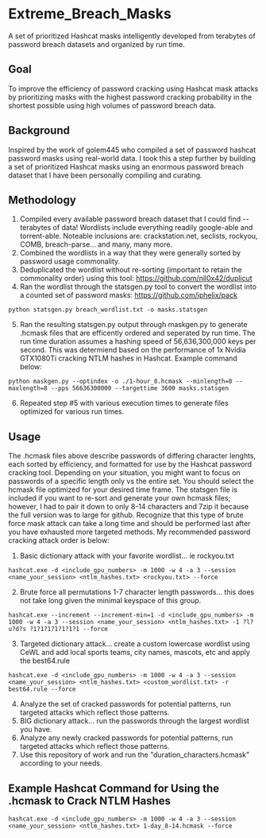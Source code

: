 # Extreme_Breach_Masks
A set of prioritized Hashcat masks intelligently developed from terabytes of password breach datasets and organized by run time.

## Goal
To improve the efficiency of password cracking using Hashcat mask attacks by prioritizing masks with the highest password cracking probability in the shortest possible using high volumes of password breach data.

## Background
Inspired by the work of golem445 who compiled a set of password hashcat password masks using real-world data. I took this a step further by building a set of prioritized Hashcat masks using an enormous password breach dataset that I have been personally compiling and curating.

## Methodology
1) Compiled every available password breach dataset that I could find -- terabytes of data!  Wordlists include everything readily google-able and torrent-able.  Noteable inclusions are: crackstation.net, seclists, rockyou, COMB, breach-parse... and many, many more.
2) Combined the wordlists in a way that they were generally sorted by password usage commonality.
3) Deduplicated the wordlist without re-sorting (important to retain the commonality order) using this tool: https://github.com/nil0x42/duplicut
4) Ran the wordlist through the statsgen.py tool to convert the wordlist into a counted set of password masks: https://github.com/iphelix/pack
```
python statsgen.py breach_wordlist.txt -o masks.statsgen
```
5) Ran the resulting statsgen.py output through maskgen.py to generate .hcmask files that are efficently ordered and seperated by run time. The run time duration assumes a hashing speed of 56,636,300,000 keys per second. This was determiend based on the performance of 1x Nvidia GTX1080Ti cracking NTLM hashes in Hashcat.  Example command below:
```
python maskgen.py --optindex -o ./1-hour_8.hcmask --minlength=8 --maxlength=8 --pps 56636300000 --targettime 3600 masks.statsgen
```
6) Repeated step #5 with various execution times to generate files optimized for various run times.

## Usage
The .hcmask files above describe passwords of differing character lenghts, each sorted by efficiency, and formatted for use by the Hashcat password cracking tool.  Depending on your situation, you might want to focus on passwords of a specific length only vs the entire set.  You should select the hcmask file optimized for your desired time frame.  The statsgen file is included if you want to re-sort and generate your own hcmask files; however, I had to pair it down to only 8-14 characters and 7zip it because the full version was to large for github.  Recognize that this type of brute force mask attack can take a long time and should be performed last after you have exhausted more targeted methods.  My recommended password cracking attack order is below:

1) Basic dictionary attack with your favorite wordlist... ie rockyou.txt
```
hashcat.exe -d <include_gpu_numbers> -m 1000 -w 4 -a 3 --session <name_your_session> <ntlm_hashes.txt> <rockyou.txt> --force
```
2) Brute force all permutations 1-7 character length passwords... this does not take long given the minimal keyspace of this group.
```
hashcat.exe --increment --increment-min=1 -d <include_gpu_numbers> -m 1000 -w 4 -a 3 --session <name_your_session> <ntlm_hashes.txt> -1 ?l?u?d?s ?1?1?1?1?1?1?1 --force
```
3) Targeted dictionary attack... create a custom lowercase wordlist using CeWL and add local sports teams, city names, mascots, etc and apply the best64.rule
```
hashcat.exe -d <include_gpu_numbers> -m 1000 -w 4 -a 3 --session <name_your_session> <ntlm_hashes.txt> <custom_wordlist.txt> -r best64.rule --force
```
4) Analyze the set of cracked passwords for potential patterns, run targeted attacks which reflect those patterns.
5) BIG dictionary attack... run the passwords through the largest wordlist you have.
6) Analyze any newly cracked passwords for potential patterns, run targeted attacks which reflect those patterns.
7) Use this repository of work and run the "duration_characters.hcmask" according to your needs.

## Example Hashcat Command for Using the .hcmask to Crack NTLM Hashes
```
hashcat.exe -d <include_gpu_numbers> -m 1000 -w 4 -a 3 --session <name_your_session> <ntlm_hashes.txt> 1-day_8-14.hcmask --force
```
